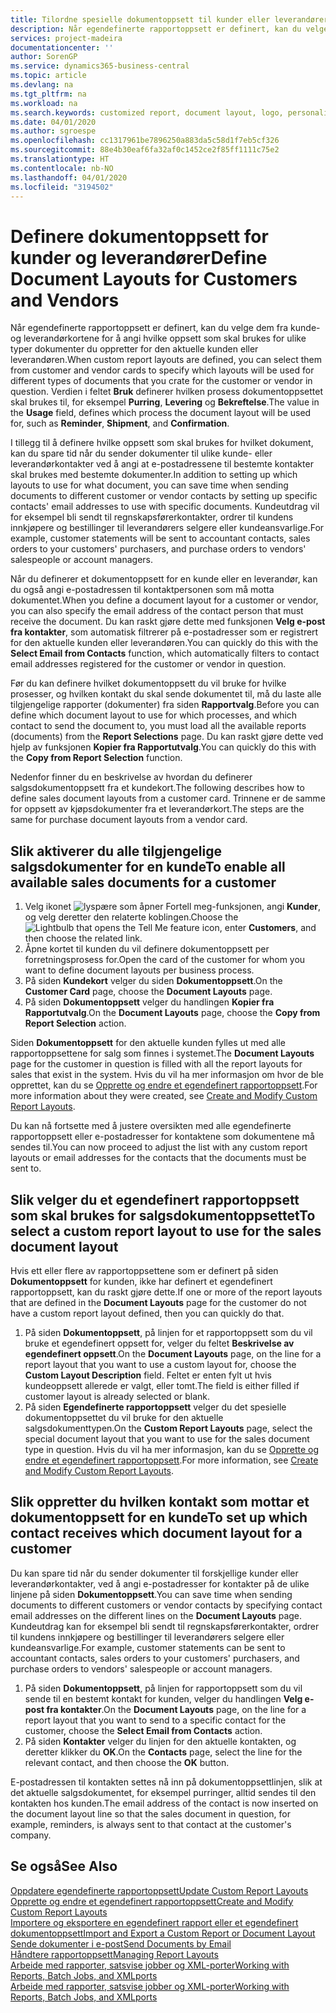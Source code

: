 ```yaml
---
title: Tilordne spesielle dokumentoppsett til kunder eller leverandører | Microsoft Docs
description: Når egendefinerte rapportoppsett er definert, kan du velge dem fra kunde- og leverandørkortene for å angi at de valgte oppsettene skal brukes for dokumenter du oppretter for den aktuelle kunden eller leverandøren.
services: project-madeira
documentationcenter: ''
author: SorenGP
ms.service: dynamics365-business-central
ms.topic: article
ms.devlang: na
ms.tgt_pltfrm: na
ms.workload: na
ms.search.keywords: customized report, document layout, logo, personalize
ms.date: 04/01/2020
ms.author: sgroespe
ms.openlocfilehash: cc1317961be7896250a883da5c58d1f7eb5cf326
ms.sourcegitcommit: 88e4b30eaf6fa32af0c1452ce2f85ff1111c75e2
ms.translationtype: HT
ms.contentlocale: nb-NO
ms.lasthandoff: 04/01/2020
ms.locfileid: "3194502"
---
```

# <a name="define-document-layouts-for-customers-and-vendors"></a><span data-ttu-id="63605-103">Definere dokumentoppsett for kunder og leverandører</span><span class="sxs-lookup"><span data-stu-id="63605-103">Define Document Layouts for Customers and Vendors</span></span>
<span data-ttu-id="63605-104">Når egendefinerte rapportoppsett er definert, kan du velge dem fra kunde- og leverandørkortene for å angi hvilke oppsett som skal brukes for ulike typer dokumenter du oppretter for den aktuelle kunden eller leverandøren.</span><span class="sxs-lookup"><span data-stu-id="63605-104">When custom report layouts are defined, you can select them from customer and vendor cards to specify which layouts will be used for different types of documents that you crate for the customer or vendor in question.</span></span> <span data-ttu-id="63605-105">Verdien i feltet **Bruk** definerer hvilken prosess dokumentoppsettet skal brukes til, for eksempel **Purring**, **Levering** og **Bekreftelse**.</span><span class="sxs-lookup"><span data-stu-id="63605-105">The value in the **Usage** field, defines which process the document layout will be used for, such as **Reminder**, **Shipment**, and **Confirmation**.</span></span>

<span data-ttu-id="63605-106">I tillegg til å definere hvilke oppsett som skal brukes for hvilket dokument, kan du spare tid når du sender dokumenter til ulike kunde- eller leverandørkontakter ved å angi at e-postadressene til bestemte kontakter skal brukes med bestemte dokumenter.</span><span class="sxs-lookup"><span data-stu-id="63605-106">In addition to setting up which layouts to use for what document, you can save time when sending documents to different customer or vendor contacts by setting up specific contacts' email addresses to use with specific documents.</span></span> <span data-ttu-id="63605-107">Kundeutdrag vil for eksempel bli sendt til regnskapsførerkontakter, ordrer til kundens innkjøpere og bestillinger til leverandørers selgere eller kundeansvarlige.</span><span class="sxs-lookup"><span data-stu-id="63605-107">For example, customer statements will be sent to accountant contacts, sales orders to your customers' purchasers, and purchase orders to vendors' salespeople or account managers.</span></span>

<span data-ttu-id="63605-108">Når du definerer et dokumentoppsett for en kunde eller en leverandør, kan du også angi e-postadressen til kontaktpersonen som må motta dokumentet.</span><span class="sxs-lookup"><span data-stu-id="63605-108">When you define a document layout for a customer or vendor, you can also specify the email address of the contact person that must receive the document.</span></span> <span data-ttu-id="63605-109">Du kan raskt gjøre dette med funksjonen **Velg e-post fra kontakter**, som automatisk filtrerer på e-postadresser som er registrert for den aktuelle kunden eller leverandøren.</span><span class="sxs-lookup"><span data-stu-id="63605-109">You can quickly do this with the **Select Email from Contacts** function, which automatically filters to contact email addresses registered for the customer or vendor in question.</span></span>

<span data-ttu-id="63605-110">Før du kan definere hvilket dokumentoppsett du vil bruke for hvilke prosesser, og hvilken kontakt du skal sende dokumentet til, må du laste alle tilgjengelige rapporter (dokumenter) fra siden **Rapportvalg**.</span><span class="sxs-lookup"><span data-stu-id="63605-110">Before you can define which document layout to use for which processes, and which contact to send the document to, you must load all the available reports (documents) from the **Report Selections** page.</span></span> <span data-ttu-id="63605-111">Du kan raskt gjøre dette ved hjelp av funksjonen **Kopier fra Rapportutvalg**.</span><span class="sxs-lookup"><span data-stu-id="63605-111">You can quickly do this with the **Copy from Report Selection** function.</span></span>

<span data-ttu-id="63605-112">Nedenfor finner du en beskrivelse av hvordan du definerer salgsdokumentoppsett fra et kundekort.</span><span class="sxs-lookup"><span data-stu-id="63605-112">The following describes how to define sales document layouts from a customer card.</span></span> <span data-ttu-id="63605-113">Trinnene er de samme for oppsett av kjøpsdokumenter fra et leverandørkort.</span><span class="sxs-lookup"><span data-stu-id="63605-113">The steps are the same for purchase document layouts from a vendor card.</span></span>

## <a name="to-enable-all-available-sales-documents-for-a-customer"></a><span data-ttu-id="63605-114">Slik aktiverer du alle tilgjengelige salgsdokumenter for en kunde</span><span class="sxs-lookup"><span data-stu-id="63605-114">To enable all available sales documents for a customer</span></span>
1. <span data-ttu-id="63605-115">Velg ikonet ![lyspære som åpner Fortell meg-funksjonen](media/ui-search/search_small.png "Fortell hva du vil gjøre"), angi **Kunder**, og velg deretter den relaterte koblingen.</span><span class="sxs-lookup"><span data-stu-id="63605-115">Choose the ![Lightbulb that opens the Tell Me feature](media/ui-search/search_small.png "Tell me what you want to do") icon, enter **Customers**, and then choose the related link.</span></span>
2. <span data-ttu-id="63605-116">Åpne kortet til kunden du vil definere dokumentoppsett per forretningsprosess for.</span><span class="sxs-lookup"><span data-stu-id="63605-116">Open the card of the customer for whom you want to define document layouts per business process.</span></span>
3. <span data-ttu-id="63605-117">På siden **Kundekort** velger du siden **Dokumentoppsett**.</span><span class="sxs-lookup"><span data-stu-id="63605-117">On the **Customer Card** page, choose the **Document Layouts** page.</span></span>
4. <span data-ttu-id="63605-118">På siden **Dokumentoppsett** velger du handlingen **Kopier fra Rapportutvalg**.</span><span class="sxs-lookup"><span data-stu-id="63605-118">On the **Document Layouts** page, choose the **Copy from Report Selection** action.</span></span>

<span data-ttu-id="63605-119">Siden **Dokumentoppsett** for den aktuelle kunden fylles ut med alle rapportoppsettene for salg som finnes i systemet.</span><span class="sxs-lookup"><span data-stu-id="63605-119">The **Document Layouts** page for the customer in question is filled with all the report layouts for sales that exist in the system.</span></span> <span data-ttu-id="63605-120">Hvis du vil ha mer informasjon om hvor de ble opprettet, kan du se [Opprette og endre et egendefinert rapportoppsett](ui-how-create-custom-report-layout.md).</span><span class="sxs-lookup"><span data-stu-id="63605-120">For more information about they were created, see [Create and Modify Custom Report Layouts](ui-how-create-custom-report-layout.md).</span></span>

<span data-ttu-id="63605-121">Du kan nå fortsette med å justere oversikten med alle egendefinerte rapportoppsett eller e-postadresser for kontaktene som dokumentene må sendes til.</span><span class="sxs-lookup"><span data-stu-id="63605-121">You can now proceed to adjust the list with any custom report layouts or email addresses for the contacts that the documents must be sent to.</span></span>

## <a name="to-select-a-custom-report-layout-to-use-for-the-sales-document-layout"></a><span data-ttu-id="63605-122">Slik velger du et egendefinert rapportoppsett som skal brukes for salgsdokumentoppsettet</span><span class="sxs-lookup"><span data-stu-id="63605-122">To select a custom report layout to use for the sales document layout</span></span>
<span data-ttu-id="63605-123">Hvis ett eller flere av rapportoppsettene som er definert på siden **Dokumentoppsett** for kunden, ikke har definert et egendefinert rapportoppsett, kan du raskt gjøre dette.</span><span class="sxs-lookup"><span data-stu-id="63605-123">If one or more of the report layouts that are defined in the **Document Layouts** page for the customer do not have a custom report layout defined, then you can quickly do that.</span></span>

1. <span data-ttu-id="63605-124">På siden **Dokumentoppsett**, på linjen for et rapportoppsett som du vil bruke et egendefinert oppsett for, velger du feltet **Beskrivelse av egendefinert oppsett**.</span><span class="sxs-lookup"><span data-stu-id="63605-124">On the **Document Layouts** page, on the line for a report layout that you want to use a custom layout for, choose the **Custom Layout Description** field.</span></span> <span data-ttu-id="63605-125">Feltet er enten fylt ut hvis kundeoppsett allerede er valgt, eller tomt.</span><span class="sxs-lookup"><span data-stu-id="63605-125">The field is either filled if customer layout is already selected or blank.</span></span>
2. <span data-ttu-id="63605-126">På siden **Egendefinerte rapportoppsett** velger du det spesielle dokumentoppsettet du vil bruke for den aktuelle salgsdokumenttypen.</span><span class="sxs-lookup"><span data-stu-id="63605-126">On the **Custom Report Layouts** page, select the special document layout that you want to use for the sales document type in question.</span></span> <span data-ttu-id="63605-127">Hvis du vil ha mer informasjon, kan du se [Opprette og endre et egendefinert rapportoppsett](ui-how-create-custom-report-layout.md).</span><span class="sxs-lookup"><span data-stu-id="63605-127">For more information, see [Create and Modify Custom Report Layouts](ui-how-create-custom-report-layout.md).</span></span>

## <a name="to-set-up-which-contact-receives-which-document-layout-for-a-customer"></a><span data-ttu-id="63605-128">Slik oppretter du hvilken kontakt som mottar et dokumentoppsett for en kunde</span><span class="sxs-lookup"><span data-stu-id="63605-128">To set up which contact receives which document layout for a customer</span></span>
<span data-ttu-id="63605-129">Du kan spare tid når du sender dokumenter til forskjellige kunder eller leverandørkontakter, ved å angi e-postadresser for kontakter på de ulike linjene på siden **Dokumentoppsett**.</span><span class="sxs-lookup"><span data-stu-id="63605-129">You can save time when sending documents to different customers or vendor contacts by specifying contact email addresses on the different lines on the **Document Layouts** page.</span></span> <span data-ttu-id="63605-130">Kundeutdrag kan for eksempel bli sendt til regnskapsførerkontakter, ordrer til kundens innkjøpere og bestillinger til leverandørers selgere eller kundeansvarlige.</span><span class="sxs-lookup"><span data-stu-id="63605-130">For example, customer statements can be sent to accountant contacts, sales orders to your customers' purchasers, and purchase orders to vendors' salespeople or account managers.</span></span>

1. <span data-ttu-id="63605-131">På siden **Dokumentoppsett**, på linjen for rapportoppsett som du vil sende til en bestemt kontakt for kunden, velger du handlingen **Velg e-post fra kontakter**.</span><span class="sxs-lookup"><span data-stu-id="63605-131">On the **Document Layouts** page, on the line for a report layout that you want to send to a specific contact for the customer, choose the **Select Email from Contacts** action.</span></span>
2. <span data-ttu-id="63605-132">På siden **Kontakter** velger du linjen for den aktuelle kontakten, og deretter klikker du **OK**.</span><span class="sxs-lookup"><span data-stu-id="63605-132">On the **Contacts** page, select the line for the relevant contact, and then choose the **OK** button.</span></span>

<span data-ttu-id="63605-133">E-postadressen til kontakten settes nå inn på dokumentoppsettlinjen, slik at det aktuelle salgsdokumentet, for eksempel purringer, alltid sendes til den kontakten hos kunden.</span><span class="sxs-lookup"><span data-stu-id="63605-133">The email address of the contact is now inserted on the document layout line so that the sales document in question, for example, reminders, is always sent to that contact at the customer's company.</span></span>

## <a name="see-also"></a><span data-ttu-id="63605-134">Se også</span><span class="sxs-lookup"><span data-stu-id="63605-134">See Also</span></span>  
[<span data-ttu-id="63605-135">Oppdatere egendefinerte rapportoppsett</span><span class="sxs-lookup"><span data-stu-id="63605-135">Update Custom Report Layouts</span></span>](ui-update-report-layouts.md)  
[<span data-ttu-id="63605-136">Opprette og endre et egendefinert rapportoppsett</span><span class="sxs-lookup"><span data-stu-id="63605-136">Create and Modify Custom Report Layouts</span></span>](ui-how-create-custom-report-layout.md)  
[<span data-ttu-id="63605-137">Importere og eksportere en egendefinert rapport eller et egendefinert dokumentoppsett</span><span class="sxs-lookup"><span data-stu-id="63605-137">Import and Export a Custom Report or Document Layout</span></span>](ui-how-import-and-export-report-layout.md)  
[<span data-ttu-id="63605-138">Sende dokumenter i e-post</span><span class="sxs-lookup"><span data-stu-id="63605-138">Send Documents by Email</span></span>](ui-how-send-documents-email.md)  
[<span data-ttu-id="63605-139">Håndtere rapportoppsett</span><span class="sxs-lookup"><span data-stu-id="63605-139">Managing Report Layouts</span></span>](ui-manage-report-layouts.md)  
[<span data-ttu-id="63605-140">Arbeide med rapporter, satsvise jobber og XML-porter</span><span class="sxs-lookup"><span data-stu-id="63605-140">Working with Reports, Batch Jobs, and XMLports</span></span>](ui-work-report.md)  
[<span data-ttu-id="63605-141">Arbeide med rapporter, satsvise jobber og XML-porter</span><span class="sxs-lookup"><span data-stu-id="63605-141">Working with Reports, Batch Jobs, and XMLports</span></span>](ui-work-report.md)  
